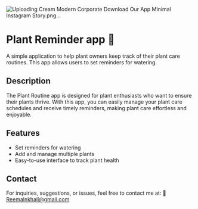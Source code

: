 
 ![Uploading Cream Modern Corporate Download Our App Minimal Instagram Story.png…]()

 # Plant Reminder app 🌱

A simple application to help plant owners keep track of their plant care routines. 
This app allows users to set reminders for watering.


## Description

The Plant Routine app is designed for plant enthusiasts who want to ensure their plants thrive.
With this app, you can easily manage your plant care schedules and receive timely reminders,
making plant care effortless and enjoyable.

## Features

- Set reminders for watering
- Add and manage multiple plants
- Easy-to-use interface to track plant health

## Contact

For inquiries, suggestions, or issues, feel free to contact me at:
📧 Reemalnkhali@gmail.com
